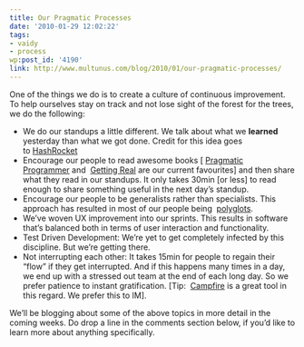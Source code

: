 ```yaml
---
title: Our Pragmatic Processes
date: '2010-01-29 12:02:22'
tags:
- vaidy
- process
wp:post_id: '4190'
link: http://www.multunus.com/blog/2010/01/our-pragmatic-processes/
---
```

One of the things we do is to create a culture of continuous improvement. To help ourselves stay on track and not lose sight of the forest for the trees, we do the following:

- We do our standups a little different. We talk about what we **learned** yesterday than what we got done. Credit for this idea goes to [HashRocket](http://www.hashrocket.com/)
- Encourage our people to read awesome books [
[Pragmatic Programmer](http://www.amazon.com/Pragmatic-Programmer-Journeyman-Master/dp/020161622X) and 
[Getting Real](http://gettingreal.37signals.com/) are our current favourites] and then share what they read in our standups. It only takes 30min [or less] to read enough to share something useful in the next day’s standup.	
- Encourage our people to be generalists rather than specialists. This approach has resulted in most of our people being 
[polyglots](http://memeagora.blogspot.com/2006/12/polyglot-programming.html).	
- We’ve woven UX improvement into our sprints. This results in software that’s balanced both in terms of user interaction and functionality.
- Test Driven Development: We’re yet to get completely infected by this discipline. But we’re getting there.	
- Not interrupting each other: It takes 15min for people to regain their “flow” if they get interrupted. And if this happens many times in a day, we end up with a stressed out team at the end of each long day. So we prefer patience to instant gratification. [Tip: 
[Campfire](http://campfirenow.com/) is a great tool in this regard. We prefer this to IM].

We’ll be blogging about some of the above topics in more detail in the coming weeks. Do drop a line in the comments section below, if you’d like to learn more about anything specifically.
